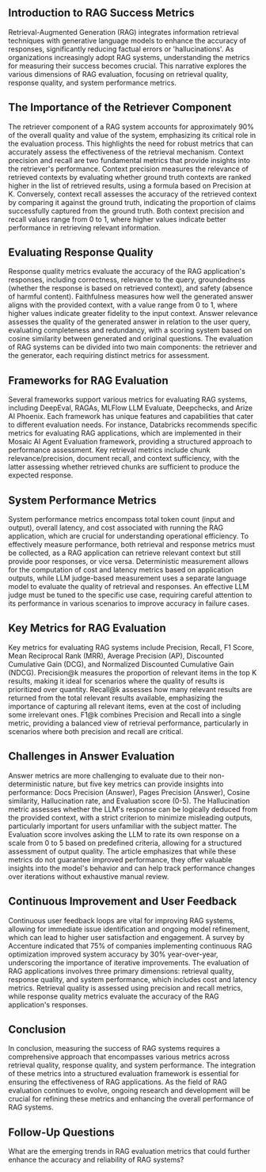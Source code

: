 ## Introduction to RAG Success Metrics
Retrieval-Augmented Generation (RAG) integrates information retrieval techniques with generative language models to enhance the accuracy of responses, significantly reducing factual errors or 'hallucinations'. As organizations increasingly adopt RAG systems, understanding the metrics for measuring their success becomes crucial. This narrative explores the various dimensions of RAG evaluation, focusing on retrieval quality, response quality, and system performance metrics.

## The Importance of the Retriever Component
The retriever component of a RAG system accounts for approximately 90% of the overall quality and value of the system, emphasizing its critical role in the evaluation process. This highlights the need for robust metrics that can accurately assess the effectiveness of the retrieval mechanism. Context precision and recall are two fundamental metrics that provide insights into the retriever's performance. Context precision measures the relevance of retrieved contexts by evaluating whether ground truth contexts are ranked higher in the list of retrieved results, using a formula based on Precision at K. Conversely, context recall assesses the accuracy of the retrieved context by comparing it against the ground truth, indicating the proportion of claims successfully captured from the ground truth. Both context precision and recall values range from 0 to 1, where higher values indicate better performance in retrieving relevant information.

## Evaluating Response Quality
Response quality metrics evaluate the accuracy of the RAG application's responses, including correctness, relevance to the query, groundedness (whether the response is based on retrieved context), and safety (absence of harmful content). Faithfulness measures how well the generated answer aligns with the provided context, with a value range from 0 to 1, where higher values indicate greater fidelity to the input context. Answer relevance assesses the quality of the generated answer in relation to the user query, evaluating completeness and redundancy, with a scoring system based on cosine similarity between generated and original questions. The evaluation of RAG systems can be divided into two main components: the retriever and the generator, each requiring distinct metrics for assessment.

## Frameworks for RAG Evaluation
Several frameworks support various metrics for evaluating RAG systems, including DeepEval, RAGAs, MLFlow LLM Evaluate, Deepchecks, and Arize AI Phoenix. Each framework has unique features and capabilities that cater to different evaluation needs. For instance, Databricks recommends specific metrics for evaluating RAG applications, which are implemented in their Mosaic AI Agent Evaluation framework, providing a structured approach to performance assessment. Key retrieval metrics include chunk relevance/precision, document recall, and context sufficiency, with the latter assessing whether retrieved chunks are sufficient to produce the expected response. 

## System Performance Metrics
System performance metrics encompass total token count (input and output), overall latency, and cost associated with running the RAG application, which are crucial for understanding operational efficiency. To effectively measure performance, both retrieval and response metrics must be collected, as a RAG application can retrieve relevant context but still provide poor responses, or vice versa. Deterministic measurement allows for the computation of cost and latency metrics based on application outputs, while LLM judge-based measurement uses a separate language model to evaluate the quality of retrieval and responses. An effective LLM judge must be tuned to the specific use case, requiring careful attention to its performance in various scenarios to improve accuracy in failure cases.

## Key Metrics for RAG Evaluation
Key metrics for evaluating RAG systems include Precision, Recall, F1 Score, Mean Reciprocal Rank (MRR), Average Precision (AP), Discounted Cumulative Gain (DCG), and Normalized Discounted Cumulative Gain (NDCG). Precision@k measures the proportion of relevant items in the top K results, making it ideal for scenarios where the quality of results is prioritized over quantity. Recall@k assesses how many relevant results are returned from the total relevant results available, emphasizing the importance of capturing all relevant items, even at the cost of including some irrelevant ones. F1@k combines Precision and Recall into a single metric, providing a balanced view of retrieval performance, particularly in scenarios where both precision and recall are critical.

## Challenges in Answer Evaluation
Answer metrics are more challenging to evaluate due to their non-deterministic nature, but five key metrics can provide insights into performance: Docs Precision (Answer), Pages Precision (Answer), Cosine similarity, Hallucination rate, and Evaluation score (0-5). The Hallucination metric assesses whether the LLM's response can be logically deduced from the provided context, with a strict criterion to minimize misleading outputs, particularly important for users unfamiliar with the subject matter. The Evaluation score involves asking the LLM to rate its own response on a scale from 0 to 5 based on predefined criteria, allowing for a structured assessment of output quality. The article emphasizes that while these metrics do not guarantee improved performance, they offer valuable insights into the model's behavior and can help track performance changes over iterations without exhaustive manual review.

## Continuous Improvement and User Feedback
Continuous user feedback loops are vital for improving RAG systems, allowing for immediate issue identification and ongoing model refinement, which can lead to higher user satisfaction and engagement. A survey by Accenture indicated that 75% of companies implementing continuous RAG optimization improved system accuracy by 30% year-over-year, underscoring the importance of iterative improvements. The evaluation of RAG applications involves three primary dimensions: retrieval quality, response quality, and system performance, which includes cost and latency metrics. Retrieval quality is assessed using precision and recall metrics, while response quality metrics evaluate the accuracy of the RAG application's responses.

## Conclusion
In conclusion, measuring the success of RAG systems requires a comprehensive approach that encompasses various metrics across retrieval quality, response quality, and system performance. The integration of these metrics into a structured evaluation framework is essential for ensuring the effectiveness of RAG applications. As the field of RAG evaluation continues to evolve, ongoing research and development will be crucial for refining these metrics and enhancing the overall performance of RAG systems.

## Follow-Up Questions
What are the emerging trends in RAG evaluation metrics that could further enhance the accuracy and reliability of RAG systems?